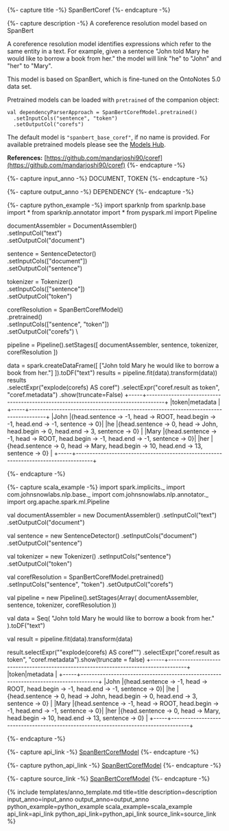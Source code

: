 {%- capture title -%}
SpanBertCoref
{%- endcapture -%}

{%- capture description -%}
A coreference resolution model based on SpanBert

A coreference resolution model identifies expressions which refer to the same entity in a
text. For example, given a sentence "John told Mary he would like to borrow a book from her."
the model will link "he" to "John" and "her" to "Mary".

This model is based on SpanBert, which is fine-tuned on the OntoNotes 5.0 data set.

Pretrained models can be loaded with `pretrained` of the companion object:
```
val dependencyParserApproach = SpanBertCorefModel.pretrained()
  .setInputCols("sentence", "token")
  .setOutputCol("corefs")
```
The default model is `"spanbert_base_coref"`, if no name is provided. For available pretrained
models please see the [Models Hub](https://nlp.johnsnowlabs.com/models).

**References:**
[https://github.com/mandarjoshi90/coref](https://github.com/mandarjoshi90/coref)
{%- endcapture -%}

{%- capture input_anno -%}
DOCUMENT, TOKEN
{%- endcapture -%}

{%- capture output_anno -%}
DEPENDENCY
{%- endcapture -%}

{%- capture python_example -%}
import sparknlp
from sparknlp.base import *
from sparknlp.annotator import *
from pyspark.ml import Pipeline

documentAssembler = DocumentAssembler() \
    .setInputCol("text") \
    .setOutputCol("document")

sentence = SentenceDetector() \
    .setInputCols(["document"]) \
    .setOutputCol("sentence")

tokenizer = Tokenizer() \
    .setInputCols(["sentence"]) \
    .setOutputCol("token")

corefResolution = SpanBertCorefModel() \
    .pretrained() \
    .setInputCols(["sentence", "token"]) \
    .setOutputCol("corefs") \

pipeline = Pipeline().setStages([
    documentAssembler,
    sentence,
    tokenizer,
    corefResolution
])

data = spark.createDataFrame([
    ["John told Mary he would like to borrow a book from her."]
]).toDF("text")
results = pipeline.fit(data).transform(data))
results \
    .selectExpr("explode(corefs) AS coref")
    .selectExpr("coref.result as token", "coref.metadata")
    .show(truncate=False)
+-----+------------------------------------------------------------------------------------+
|token|metadata                                                                            |
+-----+------------------------------------------------------------------------------------+
|John |{head.sentence -> -1, head -> ROOT, head.begin -> -1, head.end -> -1, sentence -> 0}|
|he   |{head.sentence -> 0, head -> John, head.begin -> 0, head.end -> 3, sentence -> 0}   |
|Mary |{head.sentence -> -1, head -> ROOT, head.begin -> -1, head.end -> -1, sentence -> 0}|
|her  |{head.sentence -> 0, head -> Mary, head.begin -> 10, head.end -> 13, sentence -> 0} |
+-----+------------------------------------------------------------------------------------+

{%- endcapture -%}

{%- capture scala_example -%}
import spark.implicits._
import com.johnsnowlabs.nlp.base._
import com.johnsnowlabs.nlp.annotator._
import org.apache.spark.ml.Pipeline

val documentAssembler = new DocumentAssembler()
  .setInputCol("text")
  .setOutputCol("document")

val sentence = new SentenceDetector()
  .setInputCols("document")
  .setOutputCol("sentence")

val tokenizer = new Tokenizer()
  .setInputCols("sentence")
  .setOutputCol("token")

val corefResolution = SpanBertCorefModel.pretrained()
  .setInputCols("sentence", "token")
  .setOutputCol("corefs")

val pipeline = new Pipeline().setStages(Array(
  documentAssembler,
  sentence,
  tokenizer,
  corefResolution
))

val data = Seq(
  "John told Mary he would like to borrow a book from her."
).toDF("text")

val result = pipeline.fit(data).transform(data)

result.selectExpr(""explode(corefs) AS coref"")
  .selectExpr("coref.result as token", "coref.metadata").show(truncate = false)
+-----+------------------------------------------------------------------------------------+
|token|metadata                                                                            |
+-----+------------------------------------------------------------------------------------+
|John |{head.sentence -> -1, head -> ROOT, head.begin -> -1, head.end -> -1, sentence -> 0}|
|he   |{head.sentence -> 0, head -> John, head.begin -> 0, head.end -> 3, sentence -> 0}   |
|Mary |{head.sentence -> -1, head -> ROOT, head.begin -> -1, head.end -> -1, sentence -> 0}|
|her  |{head.sentence -> 0, head -> Mary, head.begin -> 10, head.end -> 13, sentence -> 0} |
+-----+------------------------------------------------------------------------------------+

{%- endcapture -%}

{%- capture api_link -%}
[SpanBertCorefModel](/api/com/johnsnowlabs/nlp/annotators/coref/SpanBertCorefModel)
{%- endcapture -%}

{%- capture python_api_link -%}
[SpanBertCorefModel](/api/python/reference/autosummary/sparknlp/annotator/coref/spanbert_coref/index.html#python.sparknlp.annotator.coref.spanbert_coref.SpanBertCorefModel)
{%- endcapture -%}

{%- capture source_link -%}
[SpanBertCorefModel](https://github.com/JohnSnowLabs/spark-nlp/tree/master/src/main/scala/com/johnsnowlabs/nlp/annotators/coref/SpanBertCorefModel.scala)
{%- endcapture -%}

{% include templates/anno_template.md
title=title
description=description
input_anno=input_anno
output_anno=output_anno
python_example=python_example
scala_example=scala_example
api_link=api_link
python_api_link=python_api_link
source_link=source_link
%}